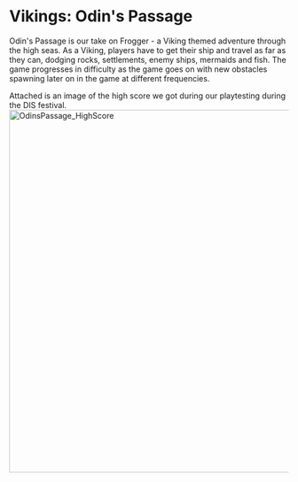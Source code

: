 # Vikings: Odin's Passage

Odin's Passage is our take on Frogger - a Viking themed adventure through the high seas. As a Viking, players have to get their ship and travel as far as they can, dodging rocks, settlements, enemy ships, mermaids and fish. The game progresses in difficulty as the game goes on with new obstacles spawning later on in the game at different frequencies. 

Attached is an image of the high score we got during our playtesting during the DIS festival.
<img width="655" alt="OdinsPassage_HighScore" src="https://user-images.githubusercontent.com/59150936/208301490-6eba2cf7-16ed-4767-bf9b-5e04a0e3c94d.png">

